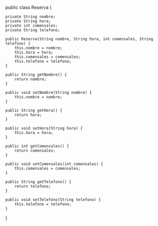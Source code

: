 public class Reserva {
 
	private String nombre;
	private String hora;
	private int comensales;
	private String telefono;
 
	public Reserva(String nombre, String hora, int comensales, String telefono) {
		this.nombre = nombre;
		this.hora = hora;
		this.comensales = comensales;
		this.telefono = telefono;
	}
 
	public String getNombre() {
		return nombre;
	}
 
	public void setNombre(String nombre) {
		this.nombre = nombre;
	}
 
	public String getHora() {
		return hora;
	}
 
	public void setHora(String hora) {
		this.hora = hora;
	}
 
	public int getComensales() {
		return comensales;
	}
 
	public void setComensales(int comensales) {
		this.comensales = comensales;
	}
 
	public String getTelefono() {
		return telefono;
	}
 
	public void setTelefono(String telefono) {
		this.telefono = telefono;
	}
 
}
